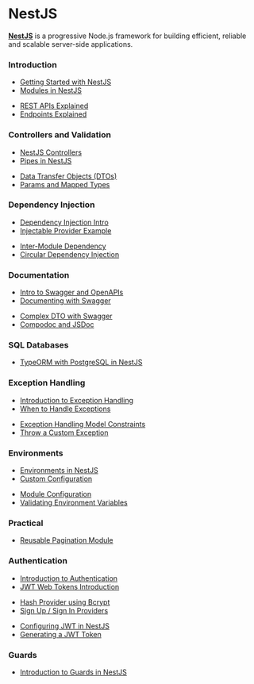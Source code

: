 # NestJS

[**NestJS**](https://nestjs.com) is a progressive Node.js framework for building efficient, reliable and scalable server-side applications.

### Introduction

- [Getting Started with NestJS](./getting-started.md)
- [Modules in NestJS](./nest-modules.md)

<div></div>

- [REST APIs Explained](./rest-api.md)
- [Endpoints Explained](./endpoints.md)

### Controllers and Validation

- [NestJS Controllers](./controllers.md)
- [Pipes in NestJS](./pipes.md)

<div></div>

- [Data Transfer Objects (DTOs)](./dto.md)
- [Params and Mapped Types](./mapped-types.md)

### Dependency Injection

- [Dependency Injection Intro](./depend-injection.md)
- [Injectable Provider Example](./provider-example.md)

<div></div>

- [Inter-Module Dependency](./inter-module-dep.md)
- [Circular Dependency Injection](./circular-dep.md)

### Documentation

- [Intro to Swagger and OpenAPIs](./swagger-intro.md)
- [Documenting with Swagger](./swagger.md)

<div></div>

- [Complex DTO with Swagger](./dto-swagger.md)
- [Compodoc and JSDoc](./compodoc.md)

### SQL Databases

- [TypeORM with PostgreSQL in NestJS](./../typeorm/typeorm.md)

### Exception Handling

- [Introduction to Exception Handling](./exceptions-introduction.md)
- [When to Handle Exceptions](./exceptions-when.md)

<div></div>

- [Exception Handling Model Constraints](./exception-handling.md)
- [Throw a Custom Exception](./custom-exceptions.md)

### Environments

- [Environments in NestJS](./environments.md)
- [Custom Configuration](./custom-configuration.md)

<div></div>

- [Module Configuration](./module-configuration.md)
- [Validating Environment Variables](./env-validation.md)

### Practical

- [Reusable Pagination Module](./pagination.md)

### Authentication

- [Introduction to Authentication](./auth-intro.md)
- [JWT Web Tokens Introduction](./jwt-intro.md)

<div></div>

- [Hash Provider using Bcrypt](./hash-bcrypt.md)
- [Sign Up / Sign In Providers](./sign-up.md)

<div></div>

- [Configuring JWT in NestJS](./jwt.md)
- [Generating a JWT Token](./generate-jwt.md)

### Guards

- [Introduction to Guards in NestJS](./guards-introduction.md)
